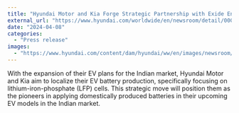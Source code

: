 ```yaml
---
title: "Hyundai Motor and Kia Forge Strategic Partnership with Exide Energy for Electric Vehicle Battery Localization in India"
external_url: "https://www.hyundai.com/worldwide/en/newsroom/detail/0000000741"
date: "2024-04-08"
categories:
  - "Press release"
images:
  - "https://www.hyundai.com/content/dam/hyundai/ww/en/images/newsroom/news-image/2024/04/0408/gallery/gallery-240408.jpg"
---
```


With the expansion of their EV plans for the Indian market, Hyundai Motor and Kia aim to localize their EV battery production, specifically focusing on lithium-iron-phosphate (LFP) cells. This strategic move will position them as the pioneers in applying domestically produced batteries in their upcoming EV models in the Indian market.